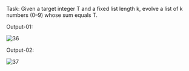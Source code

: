 Task: Given a target integer T and a fixed list length k, evolve a list of k numbers (0–9) whose sum equals T.

Output-01:

![36](https://github.com/user-attachments/assets/ae876cca-12a7-48ab-a064-ff4f11c54d94)

Output-02:

![37](https://github.com/user-attachments/assets/133e0072-288c-4d59-8f8f-d443a088c582)
